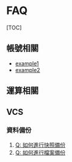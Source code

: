 # FAQ

[TOC]

## 帳號相關

- [example1](https://man.twcc.ai/@iservice/H1ocdJ_lD)
- [example2](https://man.twcc.ai/@iservice/Sk42O1Ogw)


## 運算相關

## VCS 

### 資料備份

1. [Q: 如何進行快照備份]()
1. [Q: 如何進行檔案備份]()

